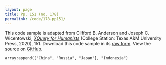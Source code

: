 ```yaml
---
layout: page
title: Pp. 151 (no. 178)
permalink: /code/178-pp151/
---
```


This code sample is adapted from Clifford B. Anderson and Joseph C. Wicentowski, 
[_XQuery for Humanists_](/) (College Station: Texas A&M University Press, 2020), 151. 
Download this code sample in its [raw form](/code/178-pp151/178-pp151.xq).
View the source on [GitHub](https://github.com/coding4humanists/xquery4humanists/blob/master/code/178-pp151/178-pp151.xq).

```xquery
array:append(["China", "Russia", "Japan"], "Indonesia")
```  
